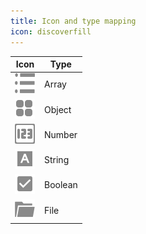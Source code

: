 ```yaml
---
title: Icon and type mapping
icon: discoverfill
---
```


| Icon                       | Type    |
| -------------------------- | ------- |
| ![](/img/icon/array.svg)   | Array   |
| ![](/img/icon/object.svg)  | Object  |
| ![](/img/icon/number.svg)  | Number  |
| ![](/img/icon/string.svg)  | String  |
| ![](/img/icon/boolean.svg) | Boolean |
| ![](/img/icon/file.svg)    | File    |
